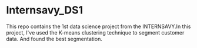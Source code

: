 # Internsavy_DS1
This repo contains the 1st data science project from the INTERNSAVY.In this project, I've used the K-means clustering technique to segment customer data. And found the best segmentation.

